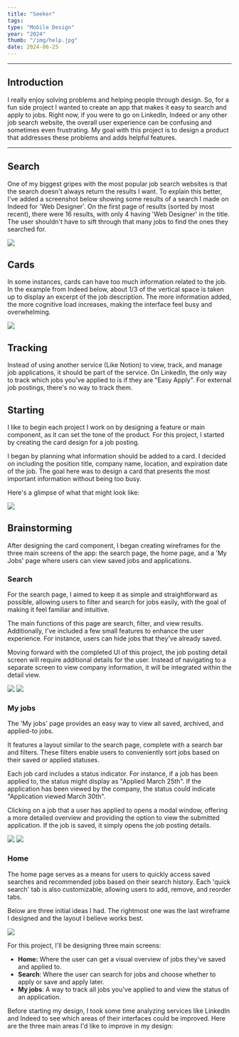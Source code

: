 ```yaml
---
title: "Seeker"
tags: 
type: "Mobile Design"
year: "2024"
thumb: "/img/help.jpg"
date: 2024-06-25
---
```


---

## Introduction 

I really enjoy solving problems and helping people through design. So, for a fun side project I wanted to create an app that makes it easy to search and apply to jobs. Right now, if you were to go on LinkedIn, Indeed or any other job search website, the overall user experience can be confusing and sometimes even frustrating. My goal with this project is to design a product that addresses these problems and adds helpful features.

---

## Search

One of my biggest gripes with the most popular job search websites is that the search doesn't always return the results I want. To explain this better, I've added a screenshot below showing some results of a search I made on Indeed for 'Web Designer'. On the first page of results (sorted by most recent), there were 16 results, with only 4 having 'Web Designer' in the title. The user shouldn't have to sift through that many jobs to find the ones they searched for.

![](/img/careerify/indeed-jobs.webp)

## Cards

In some instances, cards can have too much information related to the job. In the example from Indeed below, about 1/3 of the vertical space is taken up to display an excerpt of the job description. The more information added, the more cognitive load increases, making the interface feel busy and overwhelming.

![](/img/careerify/indeed-card.webp)

## Tracking

Instead of using another service (Like Notion) to view, track, and manage job applications, it should be part of the service. On LinkedIn, the only way to track which jobs you've applied to is if they are "Easy Apply". For external job postings, there's no way to track them.

## Starting

I like to begin each project I work on by designing a feature or main component, as it can set the tone of the product. For this project, I started by creating the card design for a job posting.

I began by planning what information should be added to a card. I decided on including the position title, company name, location, and expiration date of the job. The goal here was to design a card that presents the most important information without being too busy. 

Here's a glimpse of what that might look like:

![](/img/careerify/card.webp)

## Brainstorming

After designing the card component, I began creating wireframes for the three main screens of the app: the search page, the home page, and a 'My Jobs' page where users can view saved jobs and applications.

### Search

For the search page, I aimed to keep it as simple and straightforward as possible, allowing users to filter and search for jobs easily, with the goal of making it feel familiar and intuitive.

The main functions of this page are search, filter, and view results. Additionally, I've included a few small features to enhance the user experience. For instance, users can hide jobs that they've already saved.

Moving forward with the completed UI of this project, the job posting detail screen will require additional details for the user. Instead of navigating to a separate screen to view company information, it will be integrated within the detail view.

![](/img/careerify/search-1.webp)
![](/img/careerify/search-2.webp)

### My jobs

The 'My jobs' page provides an easy way to view all saved, archived, and applied-to jobs.

It features a layout similar to the search page, complete with a search bar and filters. These filters enable users to conveniently sort jobs based on their saved or applied statuses.

Each job card includes a status indicator. For instance, if a job has been applied to, the status might display as "Applied March 25th". If the application has been viewed by the company, the status could indicate "Application viewed March 30th".

Clicking on a job that a user has applied to opens a modal window, offering a more detailed overview and providing the option to view the submitted application. If the job is saved, it simply opens the job posting details.

![](/img/careerify/my-jobs-1.webp)
![](/img/careerify/my-jobs-2.webp)

### Home

The home page serves as a means for users to quickly access saved searches and recommended jobs based on their search history. Each 'quick search' tab is also customizable, allowing users to add, remove, and reorder tabs.

Below are three initial ideas I had. The rightmost one was the last wireframe I designed and the layout I believe works best.

![](/img/careerify/home-1.webp)

For this project, I'll be designing three main screens:

- **Home:** Where the user can get a visual overview of jobs they've saved and applied to.
- **Search**: Where the user can search for jobs and choose whether to apply or save and apply later.
- **My jobs**: A way to track all jobs you've applied to and view the status of an application.

Before starting my design, I took some time analyzing services like LinkedIn and Indeed to see which areas of their interfaces could be improved. Here are the three main areas I'd like to improve in my design: